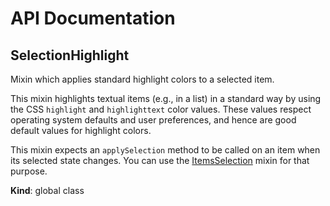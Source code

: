 # API Documentation
<a name="SelectionHighlight"></a>

## SelectionHighlight
Mixin which applies standard highlight colors to a selected item.

This mixin highlights textual items (e.g., in a list) in a standard way by
using the CSS `highlight` and `highlighttext` color values. These values
respect operating system defaults and user preferences, and hence are good
default values for highlight colors.

This mixin expects an `applySelection` method to be called on an item when
its selected state changes. You can use the
[ItemsSelection](ItemsSelection.md) mixin for that purpose.

  **Kind**: global class
